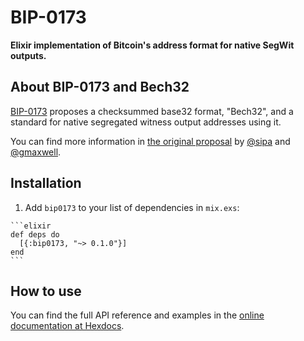 # BIP-0173

**Elixir implementation of Bitcoin's address format for native SegWit outputs.**

## About BIP-0173 and Bech32

[BIP-0173](https://github.com/bitcoin/bips/blob/master/bip-0173.mediawiki) proposes a checksummed base32 format, "Bech32", and a standard for native segregated witness output addresses using it.

You can find more information in [the original proposal](https://github.com/bitcoin/bips/blob/master/bip-0173.mediawiki) by [@sipa](https://github.com/sipa) and [@gmaxwell](https://github.com/gmaxwell).

## Installation

  1. Add `bip0173` to your list of dependencies in `mix.exs`:

    ```elixir
    def deps do
      [{:bip0173, "~> 0.1.0"}]
    end
    ```

## How to use

You can find the full API reference and examples in the [online documentation at Hexdocs](https://hexdocs.pm/bip0173/api-reference.html).
